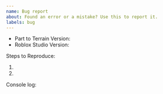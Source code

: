 ```yaml
---
name: Bug report
about: Found an error or a mistake? Use this to report it.
labels: bug
---
```


<!-- Basic info is needed, so please provide the info. -->
- Part to Terrain Version:
- Roblox Studio Version: <!-- File -> About Roblox Studio -->

<!-- Please provide on how to trigger the bug -->
Steps to Reproduce:

1.
2.

<!-- Does the plugin throw an error in the console?
If so: post the whole stack below, it should look like this:
  15:54:27.425 - Plugin_261634767.PartToTerrain.outlineManager:24: attempt to call global 'chageColor' (a nil value)
  15:54:27.426 - Stack Begin
  15:54:27.427 - Script 'Plugin_261634767.PartToTerrain.outlineManager', Line 24 - method Set
  15:54:27.428 - Script 'Plugin_261634767.PartToTerrain', Line 167
  15:54:27.429 - Stack End

If not: just put "No Console error."
-->
Console log:
